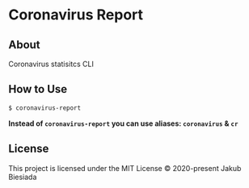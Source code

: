 # Coronavirus Report

## About
Coronavirus statisitcs CLI

## How to Use
```bash
$ coronavirus-report
```

**Instead of `coronavirus-report` you can use aliases: `coronavirus` & `cr`**

## License
This project is licensed under the MIT License © 2020-present Jakub Biesiada
